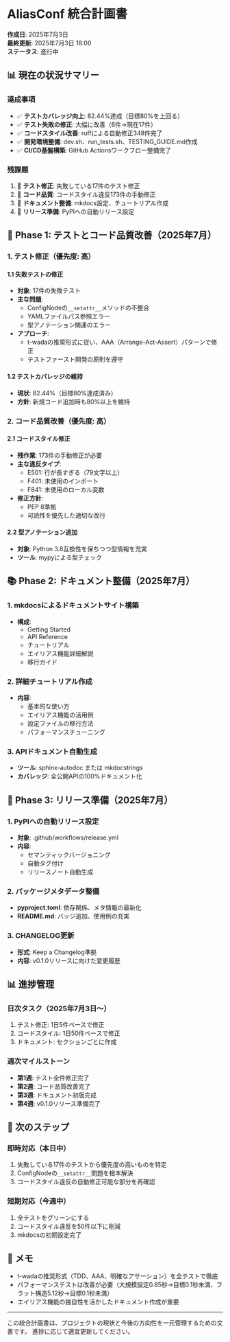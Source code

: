 # AliasConf 統合計画書

**作成日**: 2025年7月3日  
**最終更新**: 2025年7月3日 18:00  
**ステータス**: 進行中

## 📊 現在の状況サマリー

### 達成事項
- ✅ **テストカバレッジ向上**: 82.44%達成（目標80%を上回る）
- ✅ **テスト失敗の修正**: 大幅に改善（6件→現在17件）
- ✅ **コードスタイル改善**: ruffによる自動修正348件完了
- ✅ **開発環境整備**: dev.sh、run_tests.sh、TESTING_GUIDE.md作成
- ✅ **CI/CD基盤構築**: GitHub Actionsワークフロー整備完了

### 残課題
1. 🔧 **テスト修正**: 失敗している17件のテスト修正
2. 🔧 **コード品質**: コードスタイル違反173件の手動修正
3. 📝 **ドキュメント整備**: mkdocs設定、チュートリアル作成
4. 🚀 **リリース準備**: PyPIへの自動リリース設定

## 🎯 Phase 1: テストとコード品質改善（2025年7月）

### 1. テスト修正（優先度: 高）

#### 1.1 失敗テストの修正
- **対象**: 17件の失敗テスト
- **主な問題**:
  - ConfigNodeの`__setattr__`メソッドの不整合
  - YAMLファイルパス参照エラー
  - 型アノテーション関連のエラー
- **アプローチ**:
  - t-wadaの推奨形式に従い、AAA（Arrange-Act-Assert）パターンで修正
  - テストファースト開発の原則を遵守

#### 1.2 テストカバレッジの維持
- **現状**: 82.44%（目標80%達成済み）
- **方針**: 新規コード追加時も80%以上を維持

### 2. コード品質改善（優先度: 高）

#### 2.1 コードスタイル修正
- **残作業**: 173件の手動修正が必要
- **主な違反タイプ**:
  - E501: 行が長すぎる（79文字以上）
  - F401: 未使用のインポート
  - F841: 未使用のローカル変数
- **修正方針**:
  - PEP 8準拠
  - 可読性を優先した適切な改行

#### 2.2 型アノテーション追加
- **対象**: Python 3.8互換性を保ちつつ型情報を充実
- **ツール**: mypyによる型チェック

## 📚 Phase 2: ドキュメント整備（2025年7月）

### 1. mkdocsによるドキュメントサイト構築
- **構成**:
  - Getting Started
  - API Reference
  - チュートリアル
  - エイリアス機能詳細解説
  - 移行ガイド

### 2. 詳細チュートリアル作成
- **内容**:
  - 基本的な使い方
  - エイリアス機能の活用例
  - 設定ファイルの移行方法
  - パフォーマンスチューニング

### 3. APIドキュメント自動生成
- **ツール**: sphinx-autodoc または mkdocstrings
- **カバレッジ**: 全公開APIの100%ドキュメント化

## 🚀 Phase 3: リリース準備（2025年7月）

### 1. PyPIへの自動リリース設定
- **対象**: .github/workflows/release.yml
- **内容**:
  - セマンティックバージョニング
  - 自動タグ付け
  - リリースノート自動生成

### 2. パッケージメタデータ整備
- **pyproject.toml**: 依存関係、メタ情報の最新化
- **README.md**: バッジ追加、使用例の充実

### 3. CHANGELOG更新
- **形式**: Keep a Changelog準拠
- **内容**: v0.1.0リリースに向けた変更履歴

## 📊 進捗管理

### 日次タスク（2025年7月3日～）
1. テスト修正: 1日5件ペースで修正
2. コードスタイル: 1日50件ペースで修正
3. ドキュメント: セクションごとに作成

### 週次マイルストーン
- **第1週**: テスト全件修正完了
- **第2週**: コード品質改善完了
- **第3週**: ドキュメント初版完成
- **第4週**: v0.1.0リリース準備完了

## 🔄 次のステップ

### 即時対応（本日中）
1. 失敗している17件のテストから優先度の高いものを特定
2. ConfigNodeの`__setattr__`問題を根本解決
3. コードスタイル違反の自動修正可能な部分を再確認

### 短期対応（今週中）
1. 全テストをグリーンにする
2. コードスタイル違反を50件以下に削減
3. mkdocsの初期設定完了

## 📝 メモ

- t-wadaの推奨形式（TDD、AAA、明確なアサーション）を全テストで徹底
- パフォーマンステストは改善が必要（大規模設定0.85秒→目標0.1秒未満、フラット構造5.12秒→目標0.1秒未満）
- エイリアス機能の独自性を活かしたドキュメント作成が重要

---

この統合計画書は、プロジェクトの現状と今後の方向性を一元管理するための文書です。
進捗に応じて適宜更新してください。